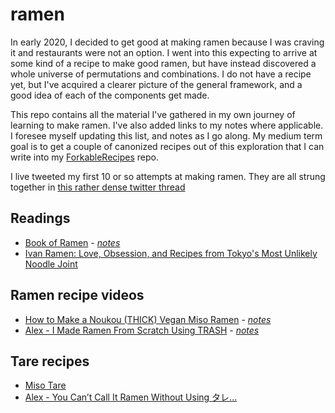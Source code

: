 # ramen

In early 2020, I decided to get good at making ramen because I was craving it and restaurants were not an option. I went into this expecting to arrive at some kind of a recipe to make good ramen, but have instead discovered a whole universe of permutations and combinations. I do not have a recipe yet, but I've acquired a clearer picture of the general framework, and a good idea of each of the components get made.

This repo contains all the material I've gathered in my own journey of learning to make ramen. I've also added links to my notes where applicable. I foresee myself updating this list, and notes as I go along. My medium term goal is to get a couple of canonized recipes out of this exploration that I can write into my [ForkableRecipes](https://github.com/reckoner165/ForkableRecipes) repo.

I live tweeted my first 10 or so attempts at making ramen. They are all strung together in [this rather dense twitter thread](https://twitter.com/reckoner165/status/1234670034896605186?s=20)
## Readings
- [Book of Ramen](https://docs.google.com/document/d/1qLPoLxek3WLQJDtU6i3300_0nNioqeYXi7vESrtNvjQ/edit) - [_notes_](https://reckoner165.github.io/posts/20210113193359-book_of_ramen/)
- [Ivan Ramen: Love, Obsession, and Recipes from Tokyo's Most Unlikely Noodle Joint ](https://www.amazon.com/Ivan-Ramen-Obsession-Recipes-Unlikely/dp/1607744465)

## Ramen recipe videos
- [How to Make a Noukou (THICK) Vegan Miso Ramen](https://www.youtube.com/watch?v=cOb1B9Bh0-U&ab_channel=WayofRamen) - [_notes_](https://reckoner165.github.io/posts/20210113191534-nouku_ramen/)
- [Alex - I Made Ramen From Scratch Using TRASH](https://www.youtube.com/watch?v=HNJEx0XM0VM&ab_channel=Alex) - [_notes_](https://reckoner165.github.io/posts/20210113185908-ramen_from_trash/)

## Tare recipes
- [Miso Tare](https://www.youtube.com/watch?t=310&v=iVwsj2d_UyI&feature=youtu.be&ab_channel=WayofRamen)
- [Alex - You Can’t Call It Ramen Without Using タレ...](https://www.youtube.com/watch?v=bywOcY2CaqQ&ab_channel=Alex)
